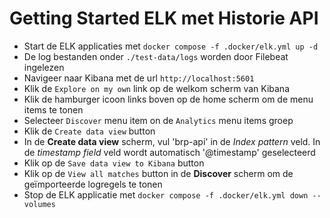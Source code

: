 # Getting Started ELK met Historie API

- Start de ELK applicaties met `docker compose -f .docker/elk.yml up -d`
- De log bestanden onder `./test-data/logs` worden door Filebeat ingelezen
- Navigeer naar Kibana met de url `http://localhost:5601`
- Klik de `Explore on my own` link op de welkom scherm van Kibana
- Klik de hamburger icoon links boven op de home scherm om de menu items te tonen
- Selecteer `Discover` menu item on de `Analytics` menu items groep
- Klik de `Create data view` button
- In de **Create data view** scherm, vul 'brp-api' in de *Index pattern* veld. In de *timestamp field* veld wordt automatisch '@timestamp' geselecteerd
- Klik op de `Save data view to Kibana` button
- Klik op de `View all matches` button in de **Discover** scherm om de geïmporteerde logregels te tonen
- Stop de ELK applicatie met `docker compose -f .docker/elk.yml down --volumes`
